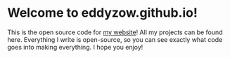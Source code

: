 
# Welcome to eddyzow.github.io!

This is the open source code for [my website](eddyzow.github.io)! All my projects can be found here. Everything I write is open-source, so you can see exactly what code goes into making everything. I hope you enjoy!
